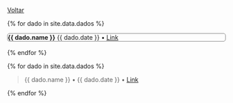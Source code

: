[Voltar](./index.md)

{% for dado in site.data.dados %}

  <div style="border: 0.5px solid grey;border-radius: 5px;">
    <strong>{{ dado.name }}</strong>
    {{ dado.date }} • <a href="{{ dado.link }}" target="_blank">Link</a>
  </div>
  <br>
{% endfor %}

<br>

{% for dado in site.data.dados %}

> {{ dado.name }} • {{ dado.date }} • <a href="{{ dado.link }}" target="_blank">Link</a><br>

{% endfor %}

